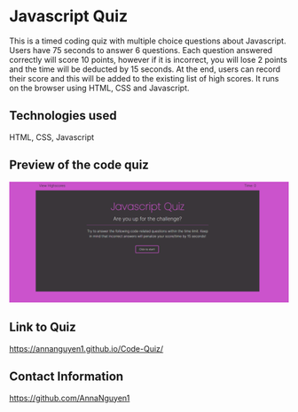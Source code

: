 # Javascript Quiz


This is a timed coding quiz with multiple choice questions about Javascript. 
Users have 75 seconds to answer 6 questions. Each question answered correctly will score 10 points, however if it is incorrect, you will lose 2 points and the time will be deducted by 15 seconds. 
At the end, users can record their score and this will be added to the existing list of high scores. 
It runs on the browser using HTML, CSS and Javascript. 

## Technologies used
HTML, CSS, Javascript

## Preview of the code quiz

![User can enter the coding quiz and upon completion, enter their name to save the high score. Users can also reset the highscore list and try again.](./Assets/images/JSQuiz.gif)

## Link to Quiz

https://annanguyen1.github.io/Code-Quiz/

## Contact Information
https://github.com/AnnaNguyen1
